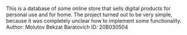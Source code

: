 This is a database of some online store that sells digital products for personal use and for home. 
The project turned out to be very simple, because it was completely unclear how to implement some functionality.
Author: Molutov Bekzat Baratovich ID: 20B030504